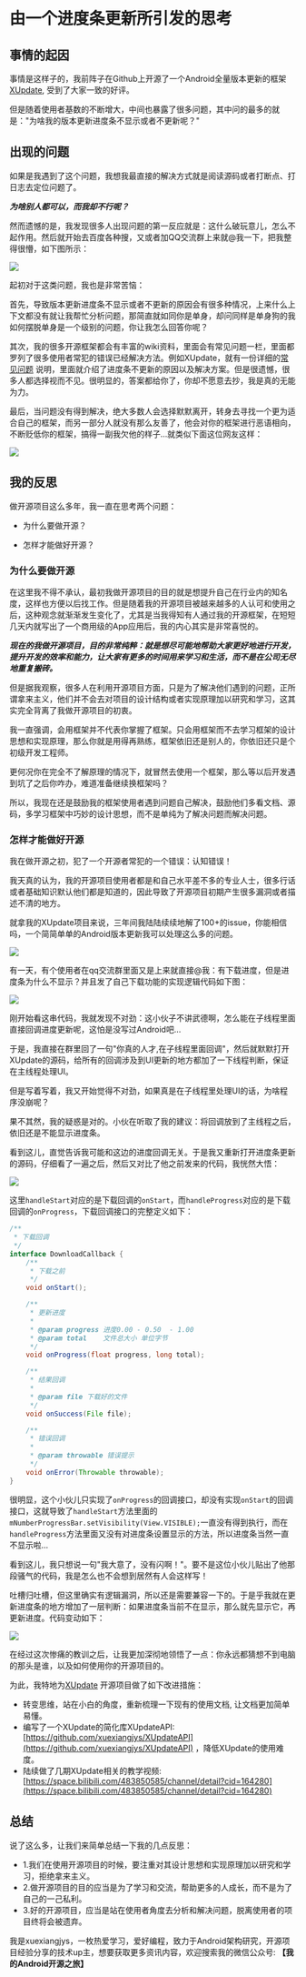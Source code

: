 # 由一个进度条更新所引发的思考

## 事情的起因

事情是这样子的，我前阵子在Github上开源了一个Android全量版本更新的框架[XUpdate](https://github.com/xuexiangjys/XUpdate), 受到了大家一致的好评。

但是随着使用者基数的不断增大，中间也暴露了很多问题，其中问的最多的就是："为啥我的版本更新进度条不显示或者不更新呢？"

## 出现的问题

如果是我遇到了这个问题，我想我最直接的解决方式就是阅读源码或者打断点、打日志去定位问题了。

***为啥别人都可以，而我却不行呢？***

然而遗憾的是，我发现很多人出现问题的第一反应就是：这什么破玩意儿，怎么不起作用。然后就开始去百度各种搜，又或者加QQ交流群上来就@我一下，把我整得很懵，如下图所示：

![](https://img.rruu.net/image/6019598202f01)

起初对于这类问题，我也是非常苦恼：

首先，导致版本更新进度条不显示或者不更新的原因会有很多种情况，上来什么上下文都没有就让我帮忙分析问题，那简直就如同你是单身，却问同样是单身狗的我如何摆脱单身是一个级别的问题，你让我怎么回答你呢？

其次，我的很多开源框架都会有丰富的wiki资料，里面会有常见问题一栏，里面都罗列了很多使用者常犯的错误已经解决方法。例如XUpdate，就有一份详细的[常见问题](https://github.com/xuexiangjys/XUpdate/wiki/%E5%B8%B8%E8%A7%81%E9%97%AE%E9%A2%98) 说明，里面就介绍了进度条不更新的原因以及解决方案。但是很遗憾，很多人都选择视而不见。很明显的，答案都给你了，你却不愿意去抄，我是真的无能为力。

最后，当问题没有得到解决，绝大多数人会选择默默离开，转身去寻找一个更为适合自己的框架，而另一部分人就没有那么友善了，他会对你的框架进行恶语相向，不断贬低你的框架，搞得一副我欠他的样子...就类似下面这位网友这样：

![](https://img.rruu.net/image/601968cfed261)

## 我的反思

做开源项目这么多年，我一直在思考两个问题：

* 为什么要做开源？

* 怎样才能做好开源？

### 为什么要做开源

在这里我不得不承认，最初我做开源项目的目的就是想提升自己在行业内的知名度，这样也方便以后找工作。但是随着我的开源项目被越来越多的人认可和使用之后，这种观念就渐渐发生变化了，尤其是当我得知有人通过我的开源框架，在短短几天内就写出了一个商用级的App应用后，我的内心其实是非常喜悦的。

***现在的我做开源项目，目的非常纯粹：就是想尽可能地帮助大家更好地进行开发，提升开发的效率和能力，让大家有更多的时间用来学习和生活，而不是在公司无尽地重复搬砖。***

但是据我观察，很多人在利用开源项目方面，只是为了解决他们遇到的问题，正所谓拿来主义，他们并不会去对项目的设计结构或者实现原理加以研究和学习，这其实完全背离了我做开源项目的初衷。

我一直强调，会用框架并不代表你掌握了框架。只会用框架而不去学习框架的设计思想和实现原理，那么你就是用得再熟练，框架依旧还是别人的，你依旧还只是个初级开发工程师。

更何况你在完全不了解原理的情况下，就冒然去使用一个框架，那么等以后开发遇到坑了之后你咋办，难道准备继续换框架吗？

所以，我现在还是鼓励我的框架使用者遇到问题自己解决，鼓励他们多看文档、源码，多学习框架中巧妙的设计思想，而不是单纯为了解决问题而解决问题。

### 怎样才能做好开源

我在做开源之初，犯了一个开源者常犯的一个错误：认知错误！

我天真的认为，我的开源项目使用者都是和自己水平差不多的专业人士，很多行话或者基础知识默认他们都是知道的，因此导致了开源项目初期产生很多漏洞或者描述不清的地方。

就拿我的XUpdate项目来说，三年间我陆陆续续地解了100+的issue，你能相信吗，一个简简单单的Android版本更新我可以处理这么多的问题。

![](https://img.rruu.net/image/6019731a5df32)

有一天，有个使用者在qq交流群里面又是上来就直接@我：有下载进度，但是进度条为什么不显示？并且发了自己下载功能的实现逻辑代码如下图：

![](https://img.rruu.net/image/601975ca2c9f0)

刚开始看这串代码，我就发现不对劲：这小伙子不讲武德啊，怎么能在子线程里面直接回调进度更新呢，这怕是没写过Android吧...

于是，我直接在群里回了一句"你真的人才,在子线程里面回调"，然后就默默打开XUpdate的源码，给所有的回调涉及到UI更新的地方都加了一下线程判断，保证在主线程处理UI。

但是写着写着，我又开始觉得不对劲，如果真是在子线程里处理UI的话，为啥程序没崩呢？

果不其然，我的疑惑是对的。小伙在听取了我的建议：将回调放到了主线程之后，依旧还是不能显示进度条。

看到这儿，直觉告诉我可能和这边的进度回调无关。于是我又重新打开进度条更新的源码，仔细看了一遍之后，然后又对比了他之前发来的代码，我恍然大悟：

![](https://img.rruu.net/image/60197a2a12ded)

这里`handleStart`对应的是下载回调的`onStart`，而`handleProgress`对应的是下载回调的`onProgress`，下载回调接口的完整定义如下：

```java
/**
 * 下载回调
 */
interface DownloadCallback {
    /**
     * 下载之前
     */
    void onStart();

    /**
     * 更新进度
     *
     * @param progress 进度0.00 - 0.50  - 1.00
     * @param total    文件总大小 单位字节
     */
    void onProgress(float progress, long total);

    /**
     * 结果回调
     *
     * @param file 下载好的文件
     */
    void onSuccess(File file);

    /**
     * 错误回调
     *
     * @param throwable 错误提示
     */
    void onError(Throwable throwable);
}
```
很明显，这个小伙儿只实现了`onProgress`的回调接口，却没有实现`onStart`的回调接口，这就导致了`handleStart`方法里面的`mNumberProgressBar.setVisibility(View.VISIBLE);`一直没有得到执行，而在`handleProgress`方法里面又没有对进度条设置显示的方法，所以进度条当然一直不显示啦...

看到这儿，我只想说一句"我大意了，没有闪啊！"。要不是这位小伙儿贴出了他那段骚气的代码，我是怎么也不会想到居然有人会这样写！

吐槽归吐槽，但这里确实有逻辑漏洞，所以还是需要兼容一下的。于是乎我就在更新进度条的地方增加了一层判断：如果进度条当前不在显示，那么就先显示它，再更新进度。代码变动如下：

![](https://img.rruu.net/image/60197e073a2df)

在经过这次惨痛的教训之后，让我更加深彻地领悟了一点：你永远都猜想不到电脑的那头是谁，以及如何使用你的开源项目的。

为此，我特地为[XUpdate](https://github.com/xuexiangjys/XUpdate) 开源项目做了如下改进措施：

* 转变思维，站在小白的角度，重新梳理一下现有的使用文档, 让文档更加简单易懂。
* 编写了一个XUpdate的简化库XUpdateAPI:[https://github.com/xuexiangjys/XUpdateAPI](https://github.com/xuexiangjys/XUpdateAPI) ，降低XUpdate的使用难度。
* 陆续做了几期XUpdate相关的教学视频: [https://space.bilibili.com/483850585/channel/detail?cid=164280](https://space.bilibili.com/483850585/channel/detail?cid=164280)

## 总结

说了这么多，让我们来简单总结一下我的几点反思：

* 1.我们在使用开源项目的时候，要注重对其设计思想和实现原理加以研究和学习，拒绝拿来主义。
* 2.做开源项目的目的应当是为了学习和交流，帮助更多的人成长，而不是为了自己的一己私利。
* 3.好的开源项目，应当是站在使用者角度去分析和解决问题，脱离使用者的项目终将会被遗弃。

我是xuexiangjys，一枚热爱学习，爱好编程，致力于Android架构研究，开源项目经验分享的技术up主，想要获取更多资讯内容，欢迎搜索我的微信公众号: **【我的Android开源之旅】**
